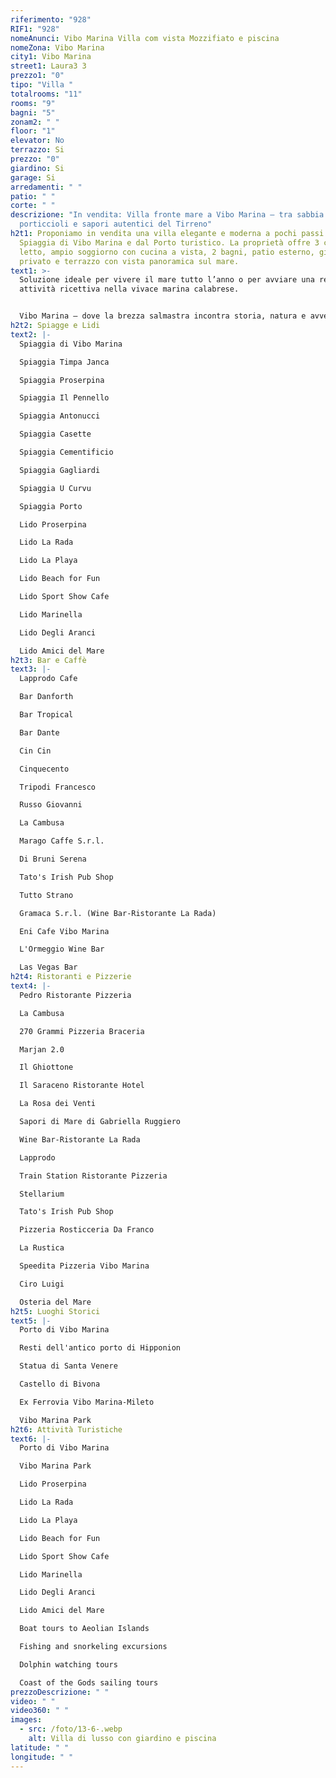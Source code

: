 ```yaml
---
riferimento: "928"
RIF1: "928"
nomeAnunci: Vibo Marina Villa com vista Mozzifiato e piscina
nomeZona: Vibo Marina
city1: Vibo Marina
street1: Laura3 3
prezzo1: "0"
tipo: "Villa "
totalrooms: "11"
rooms: "9"
bagni: "5"
zonam2: " "
floor: "1"
elevator: No
terrazzo: Si
prezzo: "0"
giardino: Si
garage: Si
arredamenti: " "
patio: " "
corte: " "
descrizione: "In vendita: Villa fronte mare a Vibo Marina – tra sabbia dorata,
  porticcioli e sapori autentici del Tirreno"
h2t1: Proponiamo in vendita una villa elegante e moderna a pochi passi dalla
  Spiaggia di Vibo Marina e dal Porto turistico. La proprietà offre 3 camere da
  letto, ampio soggiorno con cucina a vista, 2 bagni, patio esterno, giardino
  privato e terrazzo con vista panoramica sul mare.
text1: >-
  Soluzione ideale per vivere il mare tutto l’anno o per avviare una redditizia
  attività ricettiva nella vivace marina calabrese.


  Vibo Marina – dove la brezza salmastra incontra storia, natura e avventura.
h2t2: Spiagge e Lidi
text2: |-
  Spiaggia di Vibo Marina

  Spiaggia Timpa Janca

  Spiaggia Proserpina

  Spiaggia Il Pennello

  Spiaggia Antonucci

  Spiaggia Casette

  Spiaggia Cementificio

  Spiaggia Gagliardi

  Spiaggia U Curvu

  Spiaggia Porto

  Lido Proserpina

  Lido La Rada

  Lido La Playa

  Lido Beach for Fun

  Lido Sport Show Cafe

  Lido Marinella

  Lido Degli Aranci

  Lido Amici del Mare
h2t3: Bar e Caffè
text3: |-
  Lapprodo Cafe

  Bar Danforth

  Bar Tropical

  Bar Dante

  Cin Cin

  Cinquecento

  Tripodi Francesco

  Russo Giovanni

  La Cambusa

  Marago Caffe S.r.l.

  Di Bruni Serena

  Tato's Irish Pub Shop

  Tutto Strano

  Gramaca S.r.l. (Wine Bar-Ristorante La Rada)

  Eni Cafe Vibo Marina

  L'Ormeggio Wine Bar

  Las Vegas Bar
h2t4: Ristoranti e Pizzerie
text4: |-
  Pedro Ristorante Pizzeria

  La Cambusa

  270 Grammi Pizzeria Braceria

  Marjan 2.0

  Il Ghiottone

  Il Saraceno Ristorante Hotel

  La Rosa dei Venti

  Sapori di Mare di Gabriella Ruggiero

  Wine Bar-Ristorante La Rada

  Lapprodo

  Train Station Ristorante Pizzeria

  Stellarium

  Tato's Irish Pub Shop

  Pizzeria Rosticceria Da Franco

  La Rustica

  Speedita Pizzeria Vibo Marina

  Ciro Luigi

  Osteria del Mare
h2t5: Luoghi Storici
text5: |-
  Porto di Vibo Marina

  Resti dell'antico porto di Hipponion

  Statua di Santa Venere

  Castello di Bivona

  Ex Ferrovia Vibo Marina-Mileto

  Vibo Marina Park
h2t6: Attività Turistiche
text6: |-
  Porto di Vibo Marina

  Vibo Marina Park

  Lido Proserpina

  Lido La Rada

  Lido La Playa

  Lido Beach for Fun

  Lido Sport Show Cafe

  Lido Marinella

  Lido Degli Aranci

  Lido Amici del Mare

  Boat tours to Aeolian Islands

  Fishing and snorkeling excursions

  Dolphin watching tours

  Coast of the Gods sailing tours
prezzoDescrizione: " "
video: " "
video360: " "
images:
  - src: /foto/13-6-.webp
    alt: Villa di lusso con giardino e piscina
latitude: " "
longitude: " "
---
```

